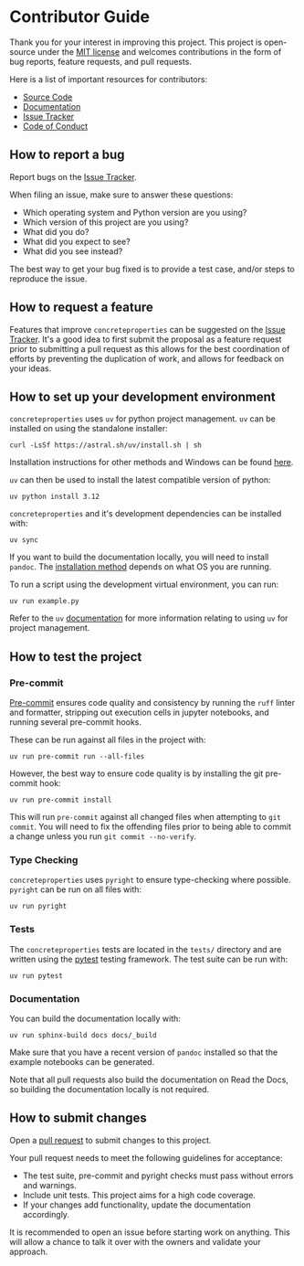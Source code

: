# Contributor Guide

Thank you for your interest in improving this project. This project is open-source under the [MIT license] and welcomes contributions in the form of bug reports, feature requests, and pull requests.

Here is a list of important resources for contributors:

- [Source Code]
- [Documentation]
- [Issue Tracker]
- [Code of Conduct]

[mit license]: https://opensource.org/licenses/MIT
[source code]: https://github.com/robbievanleeuwen/concrete-properties
[documentation]: https://concrete-properties.readthedocs.io/
[issue tracker]: https://github.com/robbievanleeuwen/concrete-properties/issues

## How to report a bug

Report bugs on the [Issue Tracker].

When filing an issue, make sure to answer these questions:

- Which operating system and Python version are you using?
- Which version of this project are you using?
- What did you do?
- What did you expect to see?
- What did you see instead?

The best way to get your bug fixed is to provide a test case, and/or steps to reproduce the issue.

## How to request a feature

Features that improve `concreteproperties` can be suggested on the [Issue Tracker]. It's a good idea to first submit the proposal as a feature request prior to submitting a pull request as this allows for the best coordination of efforts by preventing the duplication of work, and allows for feedback on your ideas.

## How to set up your development environment

`concreteproperties` uses `uv` for python project management. `uv` can be installed on using the standalone installer:

```shell
curl -LsSf https://astral.sh/uv/install.sh | sh
```

Installation instructions for other methods and Windows can be found [here](https://docs.astral.sh/uv/getting-started/installation/).

`uv` can then be used to install the latest compatible version of python:

```shell
uv python install 3.12
```

`concreteproperties` and it's development dependencies can be installed with:

```shell
uv sync
```

If you want to build the documentation locally, you will need to install `pandoc`. The [installation method](https://pandoc.org/installing.html) depends on what OS you are running.

To run a script using the development virtual environment, you can run:

```shell
uv run example.py
```

Refer to the `uv` [documentation](https://docs.astral.sh/uv/) for more information relating to using `uv` for project management.

## How to test the project

### Pre-commit

[Pre-commit](https://pre-commit.com/) ensures code quality and consistency by running the `ruff` linter and formatter, stripping out execution cells in jupyter notebooks, and running several pre-commit hooks.

These can be run against all files in the project with:

```shell
uv run pre-commit run --all-files
```

However, the best way to ensure code quality is by installing the git pre-commit hook:

```shell
uv run pre-commit install
```

This will run `pre-commit` against all changed files when attempting to `git commit`. You will need to fix the offending files prior to being able to commit a change unless you run `git commit --no-verify`.

### Type Checking

`concreteproperties` uses `pyright` to ensure type-checking where possible. `pyright` can be run on all files with:

```shell
uv run pyright
```

### Tests

The `concreteproperties` tests are located in the `tests/` directory and are written using the [pytest] testing framework. The test suite can be run with:

```shell
uv run pytest
```

[pytest]: https://pytest.readthedocs.io/

### Documentation

You can build the documentation locally with:

```shell
uv run sphinx-build docs docs/_build
```

Make sure that you have a recent version of `pandoc` installed so that the example notebooks can be generated.

Note that all pull requests also build the documentation on Read the Docs, so building the documentation locally is not required.

## How to submit changes

Open a [pull request] to submit changes to this project.

Your pull request needs to meet the following guidelines for acceptance:

- The test suite, pre-commit and pyright checks must pass without errors and warnings.
- Include unit tests. This project aims for a high code coverage.
- If your changes add functionality, update the documentation accordingly.

It is recommended to open an issue before starting work on anything. This will allow a chance to talk it over with the owners and validate your approach.

[pull request]: https://github.com/robbievanleeuwen/concrete-properties/pulls
[code of conduct]: CODE_OF_CONDUCT.md
